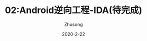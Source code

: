 ---
title: 02:Android逆向工程-IDA(待完成)
author: Zhusong
layout: post
footer: true
post_list: "category"
category: Android逆向
date: 2020-2-22
excerpt: "02:Android逆向工程-IDA"
abstract: ""
---
